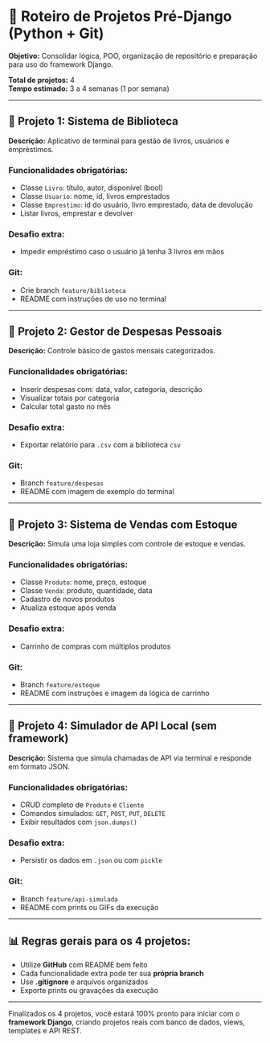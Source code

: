 # 📆 Roteiro de Projetos Pré-Django (Python + Git)

**Objetivo:** Consolidar lógica, POO, organização de repositório e preparação para uso do framework Django.

**Total de projetos:** 4  
**Tempo estimado:** 3 a 4 semanas (1 por semana)

---

## 🔹 Projeto 1: Sistema de Biblioteca

**Descrição:** Aplicativo de terminal para gestão de livros, usuários e empréstimos.

### Funcionalidades obrigatórias:
- Classe `Livro`: título, autor, disponível (bool)
- Classe `Usuario`: nome, id, livros emprestados
- Classe `Emprestimo`: id do usuário, livro emprestado, data de devolução
- Listar livros, emprestar e devolver

### Desafio extra:
- Impedir empréstimo caso o usuário já tenha 3 livros em mãos

### Git:
- Crie branch `feature/biblioteca`
- README com instruções de uso no terminal

---

## 🔹 Projeto 2: Gestor de Despesas Pessoais

**Descrição:** Controle básico de gastos mensais categorizados.

### Funcionalidades obrigatórias:
- Inserir despesas com: data, valor, categoria, descrição
- Visualizar totais por categoria
- Calcular total gasto no mês

### Desafio extra:
- Exportar relatório para `.csv` com a biblioteca `csv`

### Git:
- Branch `feature/despesas`
- README com imagem de exemplo do terminal

---

## 🔹 Projeto 3: Sistema de Vendas com Estoque

**Descrição:** Simula uma loja simples com controle de estoque e vendas.

### Funcionalidades obrigatórias:
- Classe `Produto`: nome, preço, estoque
- Classe `Venda`: produto, quantidade, data
- Cadastro de novos produtos
- Atualiza estoque após venda

### Desafio extra:
- Carrinho de compras com múltiplos produtos

### Git:
- Branch `feature/estoque`
- README com instruções e imagem da lógica de carrinho

---

## 🔹 Projeto 4: Simulador de API Local (sem framework)

**Descrição:** Sistema que simula chamadas de API via terminal e responde em formato JSON.

### Funcionalidades obrigatórias:
- CRUD completo de `Produto` e `Cliente`
- Comandos simulados: `GET`, `POST`, `PUT`, `DELETE`
- Exibir resultados com `json.dumps()`

### Desafio extra:
- Persistir os dados em `.json` ou com `pickle`

### Git:
- Branch `feature/api-simulada`
- README com prints ou GIFs da execução

---

## 📊 Regras gerais para os 4 projetos:

- Utilize **GitHub** com README bem feito
- Cada funcionalidade extra pode ter sua **própria branch**
- Use **.gitignore** e arquivos organizados
- Exporte prints ou gravações da execução

---

Finalizados os 4 projetos, você estará 100% pronto para iniciar com o **framework Django**, criando projetos reais com banco de dados, views, templates e API REST.

